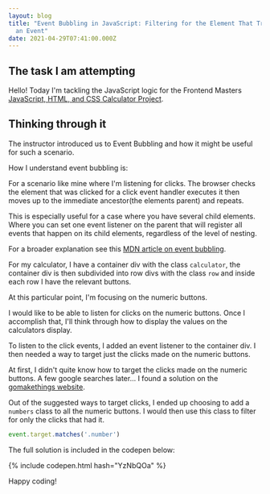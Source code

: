 ```yaml
---
layout: blog
title: "Event Bubbling in JavaScript: Filtering for the Element That Triggered
  an Event"
date: 2021-04-29T07:41:00.000Z
---
```

## The task I am attempting

Hello! Today I'm tackling the JavaScript logic for the Frontend Masters [JavaScript, HTML, and CSS Calculator Project](https://btholt.github.io/intro-to-web-dev-v2/js-project).

## Thinking through it

The instructor introduced us to Event Bubbling and how it might be useful for such a scenario. 

How I understand event bubbling is:

For a scenario like mine where I'm listening for clicks. The browser checks the element that was clicked for a click event handler executes it then moves up to the immediate ancestor(the elements parent) and repeats.

This is especially useful for a case where you have several child elements. Where you can set one event listener on the parent that will register all events that happen on its child elements, regardless of the level of nesting.

For a broader explanation see this [MDN article on event bubbling](https://developer.mozilla.org/en-US/docs/Learn/JavaScript/Building_blocks/Events#event_bubbling_and_capture).


For my calculator, I have a container div with the class `calculator`, the container div is then subdivided into row divs with the class `row` and inside each row I have the relevant buttons.

At this particular point, I'm focusing on the numeric buttons. 

I would like to be able to listen for clicks on the numeric buttons. Once I accomplish that, I'll think through how to display the values on the calculators display.

To listen to the click events, I added an event listener to the container div. I then needed a way to target just the clicks made on the numeric buttons. 

At first, I didn't quite know how to target the clicks made on the numeric buttons. A few google searches later... I found a solution on the [gomakethings website](https://gomakethings.com/checking-event-target-selectors-with-event-bubbling-in-vanilla-javascript/).

Out of the suggested ways to target clicks, I ended up choosing to add a `numbers` class to all the numeric buttons. I would then use this class to filter for only the clicks that had it. 

```javascript
event.target.matches('.number')
```

The full solution is included in the codepen below:

{% include codepen.html hash="YzNbQOa" %}

Happy coding!